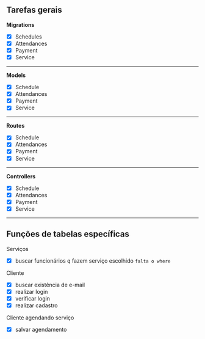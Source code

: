 
## Tarefas gerais

**Migrations**
- [x] Schedules
- [x] Attendances
- [x] Payment
- [x] Service

---
**Models**
- [x] Schedule
- [x] Attendances
- [x] Payment
- [x] Service

--- 

**Routes**
- [x] Schedule
- [x] Attendances
- [x] Payment
- [x] Service

---

**Controllers**
- [x] Schedule
- [x] Attendances
- [x] Payment
- [x] Service

---

## Funções de tabelas específicas

Serviços
- [x] buscar funcionários q fazem serviço escolhido  `falta o where`

Cliente
- [x] buscar existência de e-mail
- [x] realizar login
- [x] verificar login
- [x] realizar cadastro

Cliente agendando serviço
- [x] salvar agendamento
